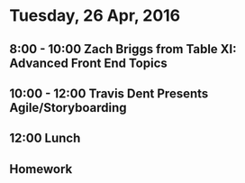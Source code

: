Tuesday, 26 Apr, 2016
=====================

8:00 - 10:00 Zach Briggs from Table XI: Advanced Front End Topics
-----------------------------------------------------------------

10:00 - 12:00 Travis Dent Presents Agile/Storyboarding
----------------------------------------------

12:00 Lunch
-----------

Homework
--------

